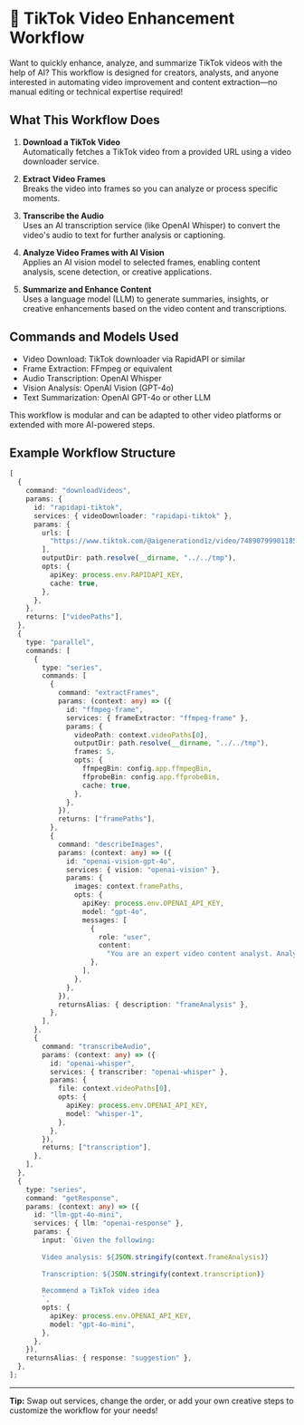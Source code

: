 # 🚀 TikTok Video Enhancement Workflow

Want to quickly enhance, analyze, and summarize TikTok videos with the help of AI? This workflow is designed for creators, analysts, and anyone interested in automating video improvement and content extraction—no manual editing or technical expertise required!

## What This Workflow Does

1. **Download a TikTok Video**  
   Automatically fetches a TikTok video from a provided URL using a video downloader service.

2. **Extract Video Frames**  
   Breaks the video into frames so you can analyze or process specific moments.

3. **Transcribe the Audio**  
   Uses an AI transcription service (like OpenAI Whisper) to convert the video's audio to text for further analysis or captioning.

4. **Analyze Video Frames with AI Vision**  
   Applies an AI vision model to selected frames, enabling content analysis, scene detection, or creative applications.

5. **Summarize and Enhance Content**  
   Uses a language model (LLM) to generate summaries, insights, or creative enhancements based on the video content and transcriptions.

## Commands and Models Used

- Video Download: TikTok downloader via RapidAPI or similar
- Frame Extraction: FFmpeg or equivalent
- Audio Transcription: OpenAI Whisper
- Vision Analysis: OpenAI Vision (GPT-4o)
- Text Summarization: OpenAI GPT-4o or other LLM

This workflow is modular and can be adapted to other video platforms or extended with more AI-powered steps.

## Example Workflow Structure

```ts
[
  {
    command: "downloadVideos",
    params: {
      id: "rapidapi-tiktok",
      services: { videoDownloader: "rapidapi-tiktok" },
      params: {
        urls: [
          "https://www.tiktok.com/@aigenerationd1z/video/7489079990118599958",
        ],
        outputDir: path.resolve(__dirname, "../../tmp"),
        opts: {
          apiKey: process.env.RAPIDAPI_KEY,
          cache: true,
        },
      },
    },
    returns: ["videoPaths"],
  },
  {
    type: "parallel",
    commands: [
      {
        type: "series",
        commands: [
          {
            command: "extractFrames",
            params: (context: any) => ({
              id: "ffmpeg-frame",
              services: { frameExtractor: "ffmpeg-frame" },
              params: {
                videoPath: context.videoPaths[0],
                outputDir: path.resolve(__dirname, "../../tmp"),
                frames: 5,
                opts: {
                  ffmpegBin: config.app.ffmpegBin,
                  ffprobeBin: config.app.ffprobeBin,
                  cache: true,
                },
              },
            }),
            returns: ["framePaths"],
          },
          {
            command: "describeImages",
            params: (context: any) => ({
              id: "openai-vision-gpt-4o",
              services: { vision: "openai-vision" },
              params: {
                images: context.framePaths,
                opts: {
                  apiKey: process.env.OPENAI_API_KEY,
                  model: "gpt-4o",
                  messages: [
                    {
                      role: "user",
                      content:
                        "You are an expert video content analyst. Analyze the video frames for content, context, and visual details.",
                    },
                  ],
                },
              },
            }),
            returnsAlias: { description: "frameAnalysis" },
          },
        ],
      },
      {
        command: "transcribeAudio",
        params: (context: any) => ({
          id: "openai-whisper",
          services: { transcriber: "openai-whisper" },
          params: {
            file: context.videoPaths[0],
            opts: {
              apiKey: process.env.OPENAI_API_KEY,
              model: "whisper-1",
            },
          },
        }),
        returns: ["transcription"],
      },
    ],
  },
  {
    type: "series",
    command: "getResponse",
    params: (context: any) => ({
      id: "llm-gpt-4o-mini",
      services: { llm: "openai-response" },
      params: {
        input: `Given the following: 
        
        Video analysis: ${JSON.stringify(context.frameAnalysis)}
        
        Transcription: ${JSON.stringify(context.transcription)}
        
        Recommend a TikTok video idea
        `,
        opts: {
          apiKey: process.env.OPENAI_API_KEY,
          model: "gpt-4o-mini",
        },
      },
    }),
    returnsAlias: { response: "suggestion" },
  },
];
```

---

**Tip:** Swap out services, change the order, or add your own creative steps to customize the workflow for your needs!
